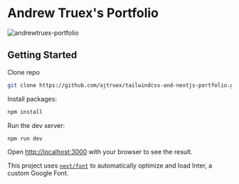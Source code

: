 # Andrew Truex's Portfolio
![andrewtruex-portfolio](https://github.com/ajtruex/tailwindcss-and-nextjs-portfolio/assets/16868226/e0db16a7-6feb-467f-90c3-0b10d72e999d)



## Getting Started

Clone repo
```zsh
git clone https://github.com/ajtruex/tailwindcss-and-nextjs-portfolio.git
```
Install packages:
```zsh
npm install
```
Run the dev server:

```zsh
npm run dev
```

Open [http://localhost:3000](http://localhost:3000) with your browser to see the result.

This project uses [`next/font`](https://nextjs.org/docs/basic-features/font-optimization) to automatically optimize and load Inter, a custom Google Font.
